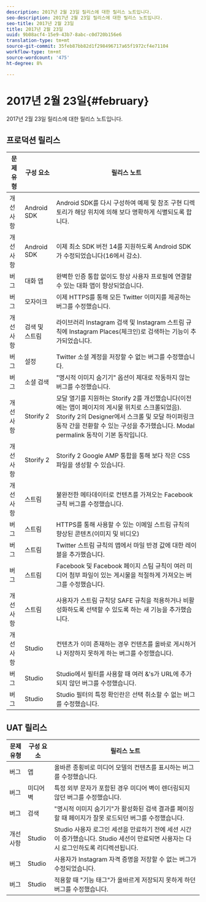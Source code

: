 ```yaml
---
description: 2017년 2월 23일 릴리스에 대한 릴리스 노트입니다.
seo-description: 2017년 2월 23일 릴리스에 대한 릴리스 노트입니다.
seo-title: 2017년 2월 23일
title: 2017년 2월 23일
uuid: 9b08acf4-15e9-43b7-8abc-c0d720b156e6
translation-type: tm+mt
source-git-commit: 35feb87bb82d1f298496717a65f1972cf4e71104
workflow-type: tm+mt
source-wordcount: '475'
ht-degree: 8%

---
```



# 2017년 2월 23일{#february}

2017년 2월 23일 릴리스에 대한 릴리스 노트입니다.

## 프로덕션 릴리스

| **문제 유형** | **구성 요소** | **릴리스 노트** |
|---|---|---|
| 개선 사항 | Android SDK | Android SDK를 다시 구성하여 예제 및 참조 구현 디렉토리가 해당 위치에 의해 보다 명확하게 식별되도록 합니다. |
| 개선 사항 | Android SDK | 이제 최소 SDK 버전 14를 지원하도록 Android SDK가 수정되었습니다(16에서 감소). |
| 버그 | 대화 앱 | 완벽한 인증 통합 없이도 항상 사용자 프로필에 연결할 수 있는 대화 앱이 향상되었습니다. |
| 버그 | 모자이크 | 이제 HTTPS를 통해 모든 Twitter 이미지를 제공하는 버그를 수정했습니다. |
| 개선 사항 | 검색 및 스트림 | 라이브러리 Instagram 검색 및 Instagram 스트림 규칙에 Instagram Places(체크인)로 검색하는 기능이 추가되었습니다. |
| 버그 | 설정 | Twitter 소셜 계정을 저장할 수 없는 버그를 수정했습니다. |
| 버그 | 소셜 검색 | &quot;명시적 이미지 숨기기&quot; 옵션이 제대로 작동하지 않는 버그를 수정했습니다. |
| 개선 사항 | Storify 2 | 모달 열기를 지원하는 Storify 2를 개선했습니다(이전에는 앱이 페이지의 게시물 위치로 스크롤되었음). Storify 2의 Designer에서 스크롤 및 모달 하이퍼링크 동작 간을 전환할 수 있는 구성을 추가했습니다. Modal permalink 동작이 기본 동작입니다. |
| 개선 사항 | Storify 2 | Storify 2 Google AMP 통합을 통해 보다 작은 CSS 파일을 생성할 수 있습니다. |
| 개선 사항 | 스트림 | 불완전한 메타데이터로 컨텐츠를 가져오는 Facebook 규칙 버그를 수정했습니다. |
| 버그 | 스트림 | HTTPS를 통해 사용할 수 있는 이메일 스트림 규칙의 향상된 콘텐츠(이미지 및 비디오) |
| 버그 | 스트림 | Twitter 스트림 규칙의 맵에서 마일 반경 값에 대한 레이블을 추가했습니다. |
| 버그 | 스트림 | Facebook 및 Facebook 페이지 스팀 규칙이 여러 미디어 첨부 파일이 있는 게시물을 적절하게 가져오는 버그를 수정했습니다. |
| 개선 사항 | 스트림 | 사용자가 스트림 규칙당 SAFE 규칙을 적용하거나 비활성화하도록 선택할 수 있도록 하는 새 기능을 추가했습니다. |
| 개선 사항 | Studio | 컨텐츠가 이미 존재하는 경우 컨텐츠를 올바로 게시하거나 저장하지 못하게 하는 버그를 수정했습니다. |
| 버그 | Studio | Studio에서 필터를 사용할 때 여러 &amp;&#39;s가 URL에 추가되지 않던 버그를 수정했습니다. |
| 버그 | Studio | Studio 필터의 특정 확인란은 선택 취소할 수 없는 버그를 수정했습니다. |

## UAT 릴리스

| **문제 유형** | **구성 요소** | **릴리스 노트** |
|---|---|---|
| 버그 | 앱 | 올바른 종횡비로 미디어 모델의 컨텐츠를 표시하는 버그를 수정했습니다. |
| 버그 | 미디어 벽 | 특정 외부 문자가 포함된 경우 미디어 벽이 렌더링되지 않던 버그를 수정했습니다. |
| 버그 | 검색 | &quot;명시적 이미지 숨기기&quot;가 활성화된 검색 결과를 페이징할 때 페이지가 잘못 로드되던 버그를 수정했습니다. |
| 개선 사항 | Studio | Studio 사용자 로그인 세션을 만료하기 전에 세션 시간이 증가했습니다. Studio 세션이 만료되면 사용자는 다시 로그인하도록 리디렉션됩니다. |
| 버그 | Studio | 사용자가 Instagram 자격 증명을 저장할 수 없는 버그가 수정되었습니다. |
| 버그 | Studio | 적용할 때 &quot;기능 태그&quot;가 올바르게 저장되지 못하게 하던 버그를 수정했습니다. |

